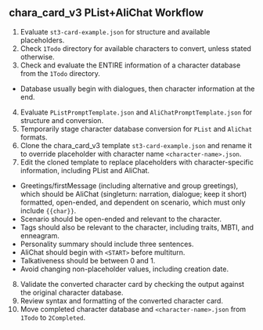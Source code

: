 ## chara_card_v3 PList+AliChat Workflow
1. Evaluate `st3-card-example.json` for structure and available placeholders.
2. Check `1Todo` directory for available characters to convert, unless stated otherwise.
3. Check and evaluate the ENTIRE information of a character database from the `1Todo` directory.
- Database usually begin with dialogues, then character information at the end.
4. Evaluate `PListPromptTemplate.json` and `AliChatPromptTemplate.json` for structure and conversion.
5. Temporarily stage character database conversion for `PList` and `AliChat` formats.
6. Clone the chara_card_v3 template `st3-card-example.json` and rename it to override placeholder with character name `<character-name>.json`.
7. Edit the cloned template to replace placeholders with character-specific information, including PList and AliChat.
- Greetings/firstMessage (including alternative and group greetings), which should be AliChat (singleturn: narration, dialogue; keep it short) formatted, open-ended, and dependent on scenario, which must only include `{{char}}`.
- Scenario should be open-ended and relevant to the character.
- Tags should also be relevant to the character, including traits, MBTI, and enneagram.
- Personality summary should include three sentences.
- AliChat should begin with `<START>` before multiturn.
- Talkativeness should be between 0 and 1.
- Avoid changing non-placeholder values, including creation date.
8. Validate the converted character card by checking the output against the original character database.
9. Review syntax and formatting of the converted character card.
10. Move completed character database and `<character-name>.json` from `1Todo` to `2Completed`.
